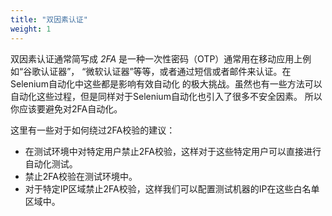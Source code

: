 ```yaml
---
title: "双因素认证"
weight: 1
---
```


双因素认证通常简写成 _2FA_ 是一种一次性密码（OTP）通常用在移动应用上例如“谷歌认证器”，
“微软认证器”等等，或者通过短信或者邮件来认证。在Selenium自动化中这些都是影响有效自动化
的极大挑战。虽然也有一些方法可以自动化这些过程，但是同样对于Selenium自动化也引入了很多不安全因素。
所以你应该要避免对2FA自动化。

这里有一些对于如何绕过2FA校验的建议：

* 在测试环境中对特定用户禁止2FA校验，这样对于这些特定用户可以直接进行自动化测试。
* 禁止2FA校验在测试环境中。
* 对于特定IP区域禁止2FA校验，这样我们可以配置测试机器的IP在这些白名单区域中。
